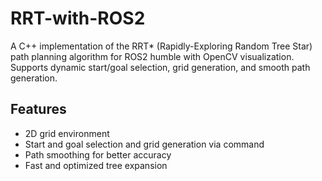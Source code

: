 # RRT-with-ROS2
A C++ implementation of the RRT* (Rapidly-Exploring Random Tree Star) path planning algorithm for ROS2 humble with OpenCV visualization. Supports dynamic start/goal selection, grid generation, and smooth path generation.
## Features
- 2D grid environment 
- Start and goal selection and grid generation via command
- Path smoothing for better accuracy
- Fast and optimized tree expansion
